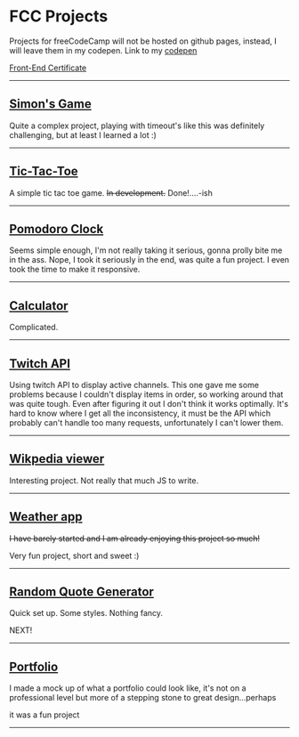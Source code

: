 # FCC Projects

Projects for freeCodeCamp will not be hosted on github pages, instead, I will leave them in my codepen.
Link to my [codepen](https://codepen.io/Romchy/)

[Front-End Certificate](https://www.freecodecamp.org/romchyfcc/front-end-certification)

---

## [Simon's Game](https://codepen.io/Romchy/full/ZrxqxM/)

Quite a complex project, playing with timeout's like this was definitely challenging, but at least I learned a lot :)

---

## [Tic-Tac-Toe](https://codepen.io/Romchy/full/RQQEbq/)

A simple tic tac toe game.
~~In development.~~
Done!....-ish

---

## [Pomodoro Clock](https://codepen.io/Romchy/full/eVexxp/)

Seems simple enough, I'm not really taking it serious, gonna prolly bite me in the ass.
Nope, I took it seriously in the end, was quite a fun project.
I even took the time to make it responsive.

---

## [Calculator](https://codepen.io/Romchy/full/jZGXOG/)

Complicated.

---

## [Twitch API](https://codepen.io/Romchy/full/vdZwJQ/)

Using twitch API to display active channels.
This one gave me some problems because I couldn't display items in order, so working around that was quite tough.
Even after figuring it out I don't think it works optimally.
It's hard to know where I get all the inconsistency, it must be the API which probably can't handle too many requests, unfortunately I can't lower them.

---

## [Wikpedia viewer](https://codepen.io/Romchy/full/eVROGE)

Interesting project. Not really that much JS to write.

---

## [Weather app](https://codepen.io/Romchy/full/RQVdvV)

~~I have barely started and I am already enjoying this project so much!~~

Very fun project, short and sweet :)

---


## [Random Quote Generator](https://codepen.io/Romchy/full/NyjpEK)

Quick set up. Some styles. Nothing fancy.

NEXT!

---

## [Portfolio](https://codepen.io/Romchy/full/aqpxzW)

I made a mock up of what a portfolio could look like, it's not on a professional level but more of a stepping stone to great design...perhaps

it was a fun project

---